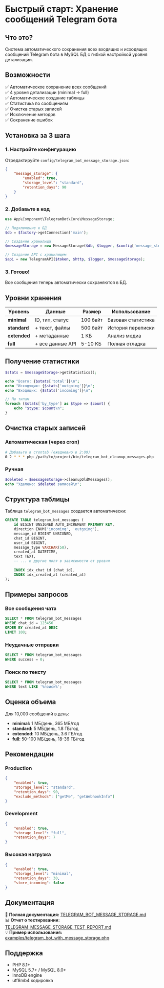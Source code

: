 # Быстрый старт: Хранение сообщений Telegram бота

## Что это?

Система автоматического сохранения всех входящих и исходящих сообщений Telegram бота в MySQL БД с гибкой настройкой уровня детализации.

## Возможности

✅ Автоматическое сохранение всех сообщений  
✅ 4 уровня детализации (minimal → full)  
✅ Автоматическое создание таблицы  
✅ Статистика по сообщениям  
✅ Очистка старых записей  
✅ Исключение методов  
✅ Сохранение ошибок  

## Установка за 3 шага

### 1. Настройте конфигурацию

Отредактируйте `config/telegram_bot_message_storage.json`:

```json
{
    "message_storage": {
        "enabled": true,
        "storage_level": "standard",
        "retention_days": 90
    }
}
```

### 2. Добавьте в код

```php
use App\Component\TelegramBot\Core\MessageStorage;

// Подключение к БД
$db = $factory->getConnection('main');

// Создание хранилища
$messageStorage = new MessageStorage($db, $logger, $config['message_storage']);

// Создание API с хранилищем
$api = new TelegramAPI($token, $http, $logger, $messageStorage);
```

### 3. Готово!

Все сообщения теперь автоматически сохраняются в БД.

## Уровни хранения

| Уровень | Данные | Размер | Использование |
|---------|--------|--------|---------------|
| **minimal** | ID, тип, статус | 100 байт | Базовая статистика |
| **standard** | + текст, файлы | 500 байт | История переписки |
| **extended** | + метаданные | 1 КБ | Анализ медиа |
| **full** | + все данные API | 5-10 КБ | Полная отладка |

## Получение статистики

```php
$stats = $messageStorage->getStatistics();

echo "Всего: {$stats['total']}\n";
echo "Исходящих: {$stats['outgoing']}\n";
echo "Входящих: {$stats['incoming']}\n";

// По типам
foreach ($stats['by_type'] as $type => $count) {
    echo "$type: $count\n";
}
```

## Очистка старых записей

### Автоматическая (через cron)

```bash
# Добавьте в crontab (ежедневно в 2:00)
0 2 * * * php /path/to/project/bin/telegram_bot_cleanup_messages.php
```

### Ручная

```php
$deleted = $messageStorage->cleanupOldMessages();
echo "Удалено: $deleted записей\n";
```

## Структура таблицы

Таблица `telegram_bot_messages` создается автоматически:

```sql
CREATE TABLE telegram_bot_messages (
    id BIGINT UNSIGNED AUTO_INCREMENT PRIMARY KEY,
    direction ENUM('incoming', 'outgoing'),
    message_id BIGINT UNSIGNED,
    chat_id BIGINT,
    user_id BIGINT,
    message_type VARCHAR(50),
    created_at DATETIME,
    text TEXT,
    -- ... и другие поля в зависимости от уровня
    
    INDEX idx_chat_id (chat_id),
    INDEX idx_created_at (created_at)
);
```

## Примеры запросов

### Все сообщения чата

```sql
SELECT * FROM telegram_bot_messages
WHERE chat_id = 123456
ORDER BY created_at DESC
LIMIT 100;
```

### Неудачные отправки

```sql
SELECT * FROM telegram_bot_messages
WHERE success = 0;
```

### Поиск по тексту

```sql
SELECT * FROM telegram_bot_messages
WHERE text LIKE '%поиск%';
```

## Оценка объема

Для 10,000 сообщений в день:

- **minimal:** 1 МБ/день, 365 МБ/год
- **standard:** 5 МБ/день, 1.8 ГБ/год
- **extended:** 10 МБ/день, 3.6 ГБ/год
- **full:** 50-100 МБ/день, 18-36 ГБ/год

## Рекомендации

### Production
```json
{
    "enabled": true,
    "storage_level": "standard",
    "retention_days": 90,
    "exclude_methods": ["getMe", "getWebhookInfo"]
}
```

### Development
```json
{
    "enabled": true,
    "storage_level": "full",
    "retention_days": 7
}
```

### Высокая нагрузка
```json
{
    "enabled": true,
    "storage_level": "minimal",
    "retention_days": 30,
    "store_incoming": false
}
```

## Документация

📖 **Полная документация:** [TELEGRAM_BOT_MESSAGE_STORAGE.md](TELEGRAM_BOT_MESSAGE_STORAGE.md)  
📊 **Отчет о тестировании:** [TELEGRAM_MESSAGE_STORAGE_TEST_REPORT.md](TELEGRAM_MESSAGE_STORAGE_TEST_REPORT.md)  
💡 **Пример использования:** [examples/telegram_bot_with_message_storage.php](examples/telegram_bot_with_message_storage.php)

## Поддержка

- PHP 8.1+
- MySQL 5.7+ / MySQL 8.0+
- InnoDB engine
- utf8mb4 кодировка
